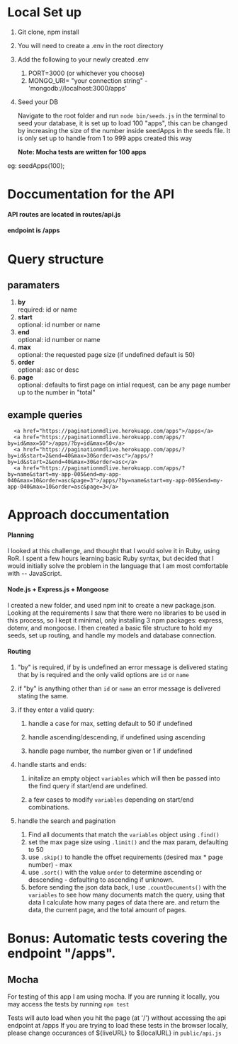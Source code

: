 # Local Set up
1. Git clone, npm install
2. You will need to create a .env in the root directory
3. Add the following to your newly created .env
    1. PORT=3000 (or whichever you choose)
    2. MONGO_URI= "your connection string"
        -'mongodb://localhost:3000/apps'
4. Seed your DB

      Navigate to the root folder and run `node bin/seeds.js` in the terminal to seed your database, it is set up to load 100 "apps", this can be changed by increasing the size of the number inside seedApps in the seeds file. 
            It is only set up to handle from 1 to 999 apps created this way


      <b>Note: Mocha tests are written for 100 apps</b>

eg: seedApps(100);

# Doccumentation for the API
#### API routes are located in routes/api.js
#### endpoint is /apps

# Query structure
  ## paramaters
  1. <b>by</b><br>
    required: id or name
  2. <b>start</b><br>
    optional: id number or name
  3. <b>end</b><br>
    optional: id number or name
  4. <b>max</b><br>
    optional: the requested page size (if undefined default is 50)
  5. <b>order</b><br>
    optional: asc or desc
  6. <b>page</b><br>
    optional: defaults to first page on intial request, can be any page number up to the number in "total"



  ## example queries
      <a href="https://paginationmdlive.herokuapp.com/apps">/apps</a>
      <a href="https://paginationmdlive.herokuapp.com/apps/?by=id&max=50">/apps/?by=id&max=50</a>
      <a href="https://paginationmdlive.herokuapp.com/apps/?by=id&start=2&end=40&max=30&order=asc">/apps/?by=id&start=2&end=40&max=30&order=asc</a>
      <a href="https://paginationmdlive.herokuapp.com/apps/?by=name&start=my-app-005&end=my-app-040&max=10&order=asc&page=3">/apps/?by=name&start=my-app-005&end=my-app-040&max=10&order=asc&page=3</a>


# Approach doccumentation
#### Planning
  I looked at this challenge, and thought that I would solve it in Ruby, using RoR. I spent a few hours learning basic Ruby syntax, but decided that I would initially solve the problem in the language that I am most comfortable with -- JavaScript.

#### Node.js + Express.js + Mongoose
  I created a new folder, and used npm init to create a new package.json. Looking at the requirements I saw that there were no libraries to be used in this process, so I kept it minimal, only installing 3 npm packages: express, dotenv, and mongoose. I then created a basic file structure to hold my seeds, set up routing, and handle my models and database connection.

#### Routing
  1. "by" is required, if by is undefined an error message is delivered stating that by is required and the only valid options are `id` or `name`
  2. if "by" is anything other than `id` or `name` an error message is delivered stating the same.
  3. if they enter a valid query:

      1. handle a case for max, setting default to 50 if undefined

      2. handle ascending/descending, if undefined using ascending

      3. handle page number, the number given or 1 if undefined

  4. handle starts and ends: 


      1. initalize an empty object `variables` which will then be passed into the find query if start/end are undefined. 
        
      2. a few cases to modify `variables` depending on start/end combinations.

  5. handle the search and pagination

      1. Find all documents that match the `variables` object using `.find()`
      2. set the max page size using `.limit()` and the max param, defaulting to 50
      3. use `.skip()` to handle the offset requirements (desired max * page number) - max
      4. use `.sort()` with the value `order` to determine ascending or descending - defaulting to ascending if unknown.
      5. before sending the json data back, I use `.countDocuments()` with the `variables` to see how many documents match the query, using that data I calculate how many pages of data there are. and return the data, the current page, and the total amount of pages.






# Bonus: Automatic tests covering the endpoint "/apps".

## Mocha
For testing of this app I am using mocha.
If you are running it locally, you may access the tests by running `npm test`


Tests will auto load when you hit the page (at '/') without accessing the api endpoint at /apps
If you are trying to load these tests in the browser locally, please change occurances of ${liveURL} to ${localURL} in `public/api.js`